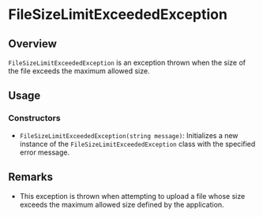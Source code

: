 # FileSizeLimitExceededException

## Overview
`FileSizeLimitExceededException` is an exception thrown when the size of the file exceeds the maximum allowed size.

## Usage
### Constructors
- `FileSizeLimitExceededException(string message)`: Initializes a new instance of the `FileSizeLimitExceededException` class with the specified error message.

## Remarks
- This exception is thrown when attempting to upload a file whose size exceeds the maximum allowed size defined by the application.
